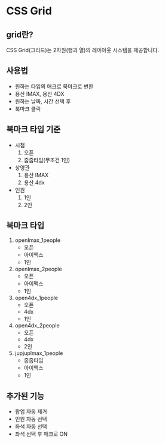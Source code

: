 # CSS Grid
## grid란?
CSS Grid(그리드)는 2차원(행과 열)의 레이아웃 시스템을 제공합니다.



## 사용법
- 원하는 타입의 매크로 북마크로 변환
- 용산 IMAX, 용산 4DX
- 원하는 날짜, 시간 선택 후
- 북마크 클릭

## 북마크 타입 기준
- 시점
  1. 오픈
  2. 줍줍타임(무조건 1인)
- 상영관
  1. 용산 IMAX
  2. 용산 4dx
- 인원
  1. 1인
  2. 2인

## 북마크 타입
1. openImax_1people
   - 오픈
   - 아이맥스
   - 1인
2. openImax_2people
   - 오픈
   - 아이맥스
   - 1인
3. open4dx_1people
   - 오픈
   - 4dx
   - 1인
4. open4dx_2people
   - 오픈
   - 4dx
   - 2인
5. jupjupImax_1people
   - 줍줍타임
   - 아이맥스
   - 1인

## 추가된 기능
- 팝업 자동 제거
- 인원 자동 선택
- 좌석 자동 선택
- 좌석 선택 후 매크로 ON